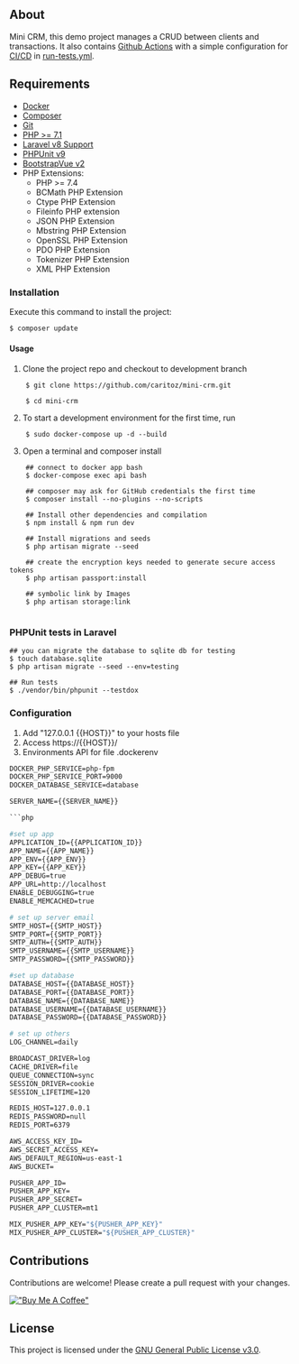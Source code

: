## About
Mini CRM, this demo project manages a CRUD between clients and transactions. It also contains [Github Actions](https://docs.github.com/en/actions/learn-github-actions) with a simple configuration for [CI/CD](https://en.wikipedia.org/wiki/CI/CD) in [run-tests.yml](https://github.com/caritoz/mini-crm/blob/master/.github/workflows/run-tests.yml).

## Requirements
* [Docker](https://docs.docker.com/)
* [Composer](http://getcomposer.org)
* [Git](http://git-scm.com)
* [PHP >= 7.1](http://php.net)
* [Laravel v8 Support](https://laravel.com/docs/8.x)
* [PHPUnit v9](https://phpunit.readthedocs.io/en/9.5/index.html)
* [BootstrapVue v2](https://bootstrap-vue.org/docs)
* PHP Extensions:
    -  PHP >= 7.4
    -  BCMath PHP Extension
    -  Ctype PHP Extension
    -  Fileinfo PHP extension
    -  JSON PHP Extension
    -  Mbstring PHP Extension
    -  OpenSSL PHP Extension
    -  PDO PHP Extension
    -  Tokenizer PHP Extension
    -  XML PHP Extension
    
### Installation

Execute this command to install the project:

```bash
$ composer update
```

#### Usage
1. Clone the project repo and checkout to development branch
```
    $ git clone https://github.com/caritoz/mini-crm.git
    
    $ cd mini-crm        
```    

2. To start a development environment for the first time, run
```
    $ sudo docker-compose up -d --build
```    
3. Open a terminal and composer install
```
    ## connect to docker app bash
    $ docker-compose exec api bash
    
    ## composer may ask for GitHub credentials the first time
    $ composer install --no-plugins --no-scripts

    ## Install other dependencies and compilation
    $ npm install & npm run dev

    ## Install migrations and seeds
    $ php artisan migrate --seed

    ## create the encryption keys needed to generate secure access tokens
    $ php artisan passport:install

    ## symbolic link by Images
    $ php artisan storage:link
  
```
### PHPUnit tests in Laravel
````
## you can migrate the database to sqlite db for testing
$ touch database.sqlite
$ php artisan migrate --seed --env=testing

## Run tests
$ ./vendor/bin/phpunit --testdox

````


### Configuration

1. Add "127.0.0.1 {{HOST}}" to your hosts file
2. Access https://{{HOST}}/
3. Environments API for file .dockerenv

```dockerfile
DOCKER_PHP_SERVICE=php-fpm
DOCKER_PHP_SERVICE_PORT=9000
DOCKER_DATABASE_SERVICE=database

SERVER_NAME={{SERVER_NAME}}

```php

#set up app
APPLICATION_ID={{APPLICATION_ID}}
APP_NAME={{APP_NAME}}
APP_ENV={{APP_ENV}}
APP_KEY={{APP_KEY}}
APP_DEBUG=true
APP_URL=http://localhost
ENABLE_DEBUGGING=true
ENABLE_MEMCACHED=true

# set up server email
SMTP_HOST={{SMTP_HOST}}
SMTP_PORT={{SMTP_PORT}}
SMTP_AUTH={{SMTP_AUTH}}
SMTP_USERNAME={{SMTP_USERNAME}}
SMTP_PASSWORD={{SMTP_PASSWORD}}

#set up database
DATABASE_HOST={{DATABASE_HOST}}
DATABASE_PORT={{DATABASE_PORT}}
DATABASE_NAME={{DATABASE_NAME}}
DATABASE_USERNAME={{DATABASE_USERNAME}}
DATABASE_PASSWORD={{DATABASE_PASSWORD}}

# set up others
LOG_CHANNEL=daily

BROADCAST_DRIVER=log
CACHE_DRIVER=file
QUEUE_CONNECTION=sync
SESSION_DRIVER=cookie
SESSION_LIFETIME=120

REDIS_HOST=127.0.0.1
REDIS_PASSWORD=null
REDIS_PORT=6379

AWS_ACCESS_KEY_ID=
AWS_SECRET_ACCESS_KEY=
AWS_DEFAULT_REGION=us-east-1
AWS_BUCKET=

PUSHER_APP_ID=
PUSHER_APP_KEY=
PUSHER_APP_SECRET=
PUSHER_APP_CLUSTER=mt1

MIX_PUSHER_APP_KEY="${PUSHER_APP_KEY}"
MIX_PUSHER_APP_CLUSTER="${PUSHER_APP_CLUSTER}"
```

## Contributions
Contributions are welcome! Please create a pull request with your changes.

[!["Buy Me A Coffee"](https://www.buymeacoffee.com/assets/img/custom_images/orange_img.png)](https://www.buymeacoffee.com/carolagordillo)

## License

This project is licensed under the [GNU General Public License v3.0](https://github.com/caritoz/cms-notificacions/blob/main/LICENSE).
